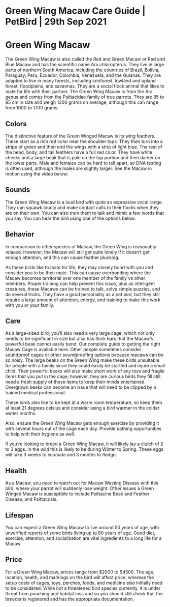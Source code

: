 # Green Wing Macaw Care Guide | PetBird | 29th Sep 2021

# Green Wing Macaw

The Green Wing Macaw is also called the Red and Green Macaw or Red and Blue Macaw and has the scientific name Ara chloropterus. They live in large parts of northern South America, including the countries of Brazil, Bolivia, Paraguay, Peru, Ecuador, Colombia, Venezuela, and the Guianas. They are adapted to live in many forests, including rainforest, lowland and upland forest, floodplains, and savannas. They are a social flock animal that likes to mate for life with their partner. The Green Wing Macaw is from the Ara genus and comes from the Psittacidae family of true parrots. They are 85 to 95 cm in size and weigh 1200 grams on average, although this can range from 1000 to 1700 grams.

## Colors

The distinctive feature of the Green Winged Macaw is its wing feathers. These start as a rich red color near the shoulder tops. They then turn into a stripe of green and then end the wings with a strip of light blue. The rest of the head, body, and tail feathers have a full red color. They have white cheeks and a large beak that is pale on the top portion and then darker on the lower parts. Male and females can be hard to tell apart, so DNA testing is often used, although the males are slightly larger. See the Macaw in motion using the video below:

## Sounds

The Green Wing Macaw is a loud bird with quite an expressive vocal range. They can squawk loudly and make contact calls to their flocks when they are on their own. You can also train them to talk and mimic a few words that you say. You can hear the bird using one of the options below:

## Behavior
In comparison to other species of Macaw, the Green Wing is reasonably relaxed. However, the Macaw will still get quite lonely if it doesn’t get enough attention, and this can cause feather plucking.

As these birds like to mate for life, they may closely bond with you and consider you to be their mate. This can cause overbonding where the Macaw becomes territorial over one member of the family vs other members. Proper training can help prevent this issue, plus as intelligent creatures, these Macaws can be trained to talk, solve simple puzzles, and do several tricks. They have a good personality as a pet bird, but they still require a large amount of attention, energy, and training to make this work with you or your family.

## Care
As a large-sized bird, you’ll also need a very large cage, which not only needs to be significant in size but also has thick bars that the Macaw’s powerful beak cannot easily bend. Our complete guide to getting the right Macaw Cage is available here. Other people sometimes consider soundproof cages or other soundproofing options because macaws can be so noisy.
The large beaks on the Green Wing make these birds unsuitable for people with a family since they could easily be startled and injure a small child. Their powerful beaks will also make short work of any toys and fragile items that you put in the cage; however, they are curious birds they fill still need a fresh supply of these items to keep their minds entertained. Overgrown beaks can become an issue that will need to be clipped by a trained medical professional.

These birds also like to be kept at a warm room temperature, so keep them at least 21 degrees celsius and consider using a bird warmer in the colder winter months.

Also, ensure the Green Wing Macaw gets enough exercise by providing it with several hours out of the cage each day. Provide bathing opportunities to help with their hygiene as well.

If you’re looking to breed a Green Wing Macaw, it will likely lay a clutch of 2 to 3 eggs. In the wild this is likely to be during Winter to Spring. These eggs will take 3 weeks to incubate and 3 months to fledge.

## Health
As a Macaw, you need to watch out for Macaw Wasting Disease with this bird, where your parrot will suddenly lose weight. Other issues a Green Winged Macaw is susceptible to include Psittacine Beak and Feather Disease, and Psittacosis.

## Lifespan
You can expect a Green Wing Macaw to live around 50 years of age, with unverified reports of some birds living up to 80 years of age. Good diet, exercise, attention, and socialization are vital ingredients to a long life for a Macaw.

## Price
For a Green Wing Macaw, prices range from $2000 to $4500. The age, location, health, and markings on the bird will affect price, whereas the setup costs of cages, toys, perches, foods, and medicine also initially need to be considered. While not a threatened bird species currently, it is under threat from poaching and habitat loss and so you should still check that the breeder is registered and has the appropriate documentation.